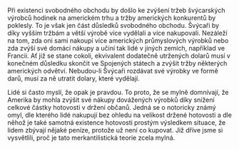 Při existenci svobodného obchodu by došlo ke zvýšení tržeb švýcarských výrobců hodinek na americkém trhu a tržby amerických konkurentů by poklesly. To je však jen část důsledků svobodného obchodu. Švýcaři by díky vyšším tržbám a větší výrobě více vydělali a více nakupovali. Nezáleží na tom, zda oni sami nakoupí více amerických průmyslových výrobků nebo zda zvýší své domácí nákupy a učiní tak lidé v jiných zemích, například ve Francii. Ať již se stane cokoli, ekvivalent dodatečně utržených dolarů musí v konečném důsledku skončit ve Spojených státech a zvýšit tržby některých amerických odvětví. Nebudou-li Švýcaři rozdávat své výrobky ve formě darů, musí za ně utratit dolary, které vydělají.

Lidé si často myslí, že opak je pravdou. To proto, že se mylně domnívají, že Amerika by mohla zvýšit své nákupy dovážených výrobků díky snížení celkové částky hotovosti v držení občanů. Jedná se o notoricky známý omyl, dle kterého lidé nakupují bez ohledu na velikost držené hotovosti a dle něhož je také samotná existence hotovosti prostým výsledkem situace, že lidem zbývají nějaké peníze, protože už není co kupovat. Již dříve jsme si vysvětlili, proč je tato merkantilistická teorie zcela mylná.